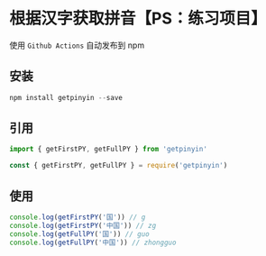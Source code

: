 # 根据汉字获取拼音【PS：练习项目】

使用 `Github Actions` 自动发布到 npm

## 安装

```js
npm install getpinyin --save
```

## 引用

```js
import { getFirstPY, getFullPY } from 'getpinyin'
```

```js
const { getFirstPY, getFullPY } = require('getpinyin')
```

## 使用

```js
console.log(getFirstPY('国')) // g
console.log(getFirstPY('中国')) // zg
console.log(getFullPY('国')) // guo
console.log(getFullPY('中国')) // zhongguo
```
